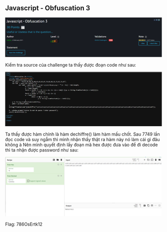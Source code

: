 ## Javascript - Obfuscation 3
![img](https://github.com/datnlq/R0OtM3/blob/main/Web/Javascript%20-%20Obfuscation%203/JS_Ob3_chall.png?raw=true)

Kiểm tra source của challenge ta thấy được đoạn code như sau:

![img](https://github.com/datnlq/R0OtM3/blob/main/Web/Javascript%20-%20Obfuscation%203/JS_Ob3.png?raw=true)

Ta thấy được hàm chính là hàm dechiffre() làm hàm mấu chốt. Sau 7749 lần đọc code và suy ngẫm thì mình nhận thấy thật ra hàm này nó làm cái gì đâu không à Nên mình quyết định lấy đoạn mã hex được đưa vào để đi decode thì ta nhận được password như sau: 

![img](https://github.com/datnlq/R0OtM3/blob/main/Web/Javascript%20-%20Obfuscation%203/JS_Ob3_decode.png?raw=true)


Flag: 786OsErtk12
